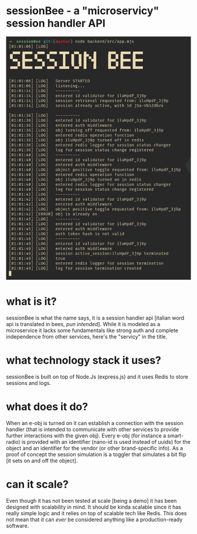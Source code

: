 # sessionBee - a "microservicy" session handler API 
![an example](./pics/demo.png)

# what is it? 
sessionBee is what the name says, it is a session handler api [italian word api is translated in bees, *pun intended*].
While it is modeled as a microservice it lacks some fundamentals like strong auth and complete independence from other services, 
here's the "servicy" in the title. 

# what technology stack it uses? 
sessionBee is built on top of Node.Js (express.js) and it uses Redis to store sessions and logs. 

# what does it do? 
When an e-obj is turned on it can establish a connection with the session handler (that is intended to communicate with other services to provide further interactions with the given obj).
Every e-obj (for instance a smart-radio) is provided with an identifier (nano-id is used instead of uuids) for the object and an identifier for the vendor (or other brand-specific info).
As a proof of concept the session simulation is a toggler that simulates a bit flip [it sets on and off the object]. 

# can it scale? 
Even though it has not been tested at scale [being a demo] it has been designed with scalability in mind. It should be kinda scalable since it has really simple logic and it relies on top of scalable tech like Redis.
This does not mean that it can *ever* be considered anything like a production-ready software. 

